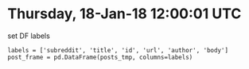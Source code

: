# Thursday, 18-Jan-18 12:00:01 UTC  
set DF labels  

    labels = ['subreddit', 'title', 'id', 'url', 'author', 'body']
    post_frame = pd.DataFrame(posts_tmp, columns=labels)
